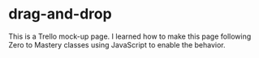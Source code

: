 # drag-and-drop

This is a Trello mock-up page. I learned how to make this page following Zero to Mastery classes using JavaScript to enable the behavior.

